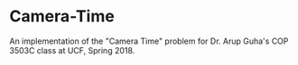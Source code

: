 # Camera-Time
An implementation of the "Camera Time" problem for Dr. Arup Guha's COP 3503C class at UCF, Spring 2018.

